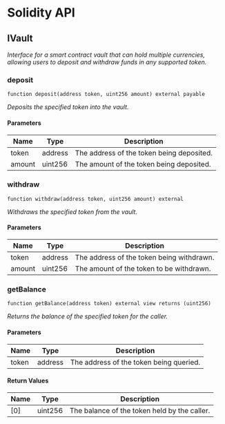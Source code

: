 # Solidity API

## IVault

_Interface for a smart contract vault that can hold multiple currencies, allowing users to deposit and withdraw funds in any supported token._

### deposit

```solidity
function deposit(address token, uint256 amount) external payable
```

_Deposits the specified token into the vault._

#### Parameters

| Name   | Type    | Description                               |
| ------ | ------- | ----------------------------------------- |
| token  | address | The address of the token being deposited. |
| amount | uint256 | The amount of the token being deposited.  |

### withdraw

```solidity
function withdraw(address token, uint256 amount) external
```

_Withdraws the specified token from the vault._

#### Parameters

| Name   | Type    | Description                               |
| ------ | ------- | ----------------------------------------- |
| token  | address | The address of the token being withdrawn. |
| amount | uint256 | The amount of the token to be withdrawn.  |

### getBalance

```solidity
function getBalance(address token) external view returns (uint256)
```

_Returns the balance of the specified token for the caller._

#### Parameters

| Name  | Type    | Description                             |
| ----- | ------- | --------------------------------------- |
| token | address | The address of the token being queried. |

#### Return Values

| Name | Type    | Description                                  |
| ---- | ------- | -------------------------------------------- |
| [0]  | uint256 | The balance of the token held by the caller. |
